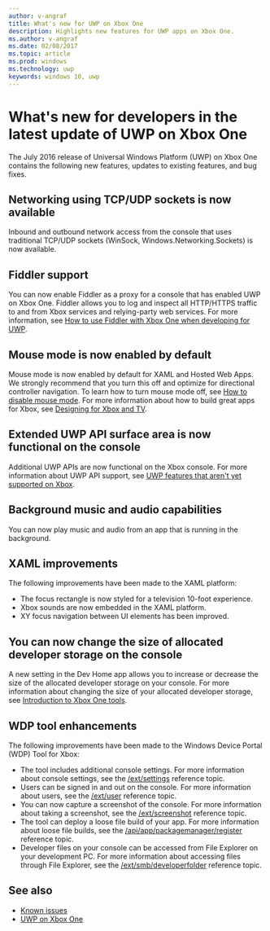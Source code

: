 ---author: v-angraftitle: What's new for UWP on Xbox Onedescription: Highlights new features for UWP apps on Xbox One.ms.author: v-angrafms.date: 02/08/2017ms.topic: articlems.prod: windowsms.technology: uwpkeywords: windows 10, uwp---# What's new for developers in the latest update of UWP on Xbox OneThe July 2016 release of Universal Windows Platform (UWP) on Xbox One contains the following new features, updates to existing features, and bug fixes.## Networking using TCP/UDP sockets is now available  Inbound and outbound network access from the console that uses traditional TCP/UDP sockets (WinSock, Windows.Networking.Sockets) is now available.## Fiddler supportYou can now enable Fiddler as a proxy for a console that has enabled UWP on Xbox One. Fiddler allows you to log and inspect all HTTP/HTTPS traffic to and from Xbox services and relying-party web services. For more information, see [How to use Fiddler with Xbox One when developing for UWP](uwp-fiddler.md).## Mouse mode is now enabled by defaultMouse mode is now enabled by default for XAML and Hosted Web Apps.We strongly recommend that you turn this off and optimize for directional controller navigation.To learn how to turn mouse mode off, see [How to disable mouse mode](how-to-disable-mouse-mode.md).For more information about how to build great apps for Xbox, see[Designing for Xbox and TV](../input-and-devices/designing-for-tv.md#mouse-mode).## Extended UWP API surface area is now functional on the consoleAdditional UWP APIs are now functional on the Xbox console. For more information about UWP API support, see [UWP features that aren't yet supported on Xbox](http://go.microsoft.com/fwlink/p/?LinkID=760755). ## Background music and audio capabilitiesYou can now play music and audio from an app that is running in the background.## XAML improvementsThe following improvements have been made to the XAML platform:-	The focus rectangle is now styled for a television 10-foot experience.-	Xbox sounds are now embedded in the XAML platform.-	XY focus navigation between UI elements has been improved. ## You can now change the size of allocated developer storage on the consoleA new setting in the Dev Home app allows you to increase or decrease the size of the allocated developer storage on your console. For more information about changing the size of your allocated developer storage, see [Introduction to Xbox One tools](introduction-to-xbox-tools.md).## WDP tool enhancementsThe following improvements have been made to the Windows Device Portal (WDP) Tool for Xbox: - The tool includes additional console settings. For more information about console settings, see the [/ext/settings](wdp-xboxsettings-api.md) reference topic.  - Users can be signed in and out on the console. For more information about users, see the [/ext/user](wdp-user-management.md) reference topic. - You can now capture a screenshot of the console. For more information about taking a screenshot, see the [/ext/screenshot](wdp-media-capture-api.md) reference topic. - The tool can deploy a loose file build of your app. For more information about loose file builds, see the [/api/app/packagemanager/register](wdp-loose-folder-register-api.md) reference topic. - Developer files on your console can be accessed from File Explorer on your development PC. For more information about accessing files through File Explorer, see the [/ext/smb/developerfolder](wdp-smb-api.md) reference topic.## See also- [Known issues](known-issues.md)- [UWP on Xbox One](index.md)